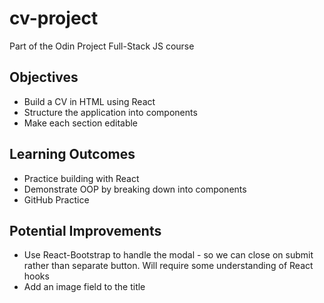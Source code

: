 # cv-project
Part of the Odin Project Full-Stack JS course

## Objectives
* Build a CV in HTML using React
* Structure the application into components
* Make each section editable

## Learning Outcomes
* Practice building with React
* Demonstrate OOP by breaking down into components
* GitHub Practice

## Potential Improvements
* Use React-Bootstrap to handle the modal - so we can close on submit rather than separate button. Will require some understanding of React hooks
* Add an image field to the title